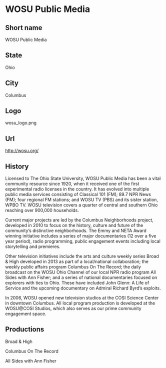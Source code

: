 # WOSU Public Media

## Short name

WOSU Public Media

## State

Ohio

## City

Columbus

## Logo

wosu_logo.png

## Url

http://wosu.org/

## History

Licensed to The Ohio State University, WOSU Public Media has been
a vital community resource since 1920, when it received one of the first experimental
radio licenses in the country. It has evolved into multiple public media services
consisting of Classical 101 (FM); 89.7 NPR News (FM); four regional FM stations;
and WOSU TV (PBS) and its sister station, WPBO TV. WOSU television covers a quarter
of central and southern Ohio reaching over 900,000 households.

Current major
projects are led by the Columbus Neighborhoods project, developed in 2010 to focus
on the history, culture and future of the community’s distinctive neighborhoods.
The Emmy and NETA Award winning initiative includes a series of major documentaries
(12 over a five year period), radio programming, public engagement events including
local storytelling and premieres.

Other television initiatives include the arts
and culture weekly series Broad & High developed in 2013 as part of a local/national
collaboration; the weekly public affairs program Columbus On The Record; the daily
broadcast on the WOSU Ohio Channel of our local NPR radio program All Sides with
Ann Fisher; and a series of national documentaries focused on explorers with ties
to Ohio.  These have included John Glenn: A Life of Service and the upcoming documentary
on Admiral Richard Byrd’s exploits.

In 2006, WOSU opened new television studios
at the COSI Science Center in downtown Columbus. All local program production
is developed at the WOSU@COSI Studios, which also serves as our prime community
engagement space.


## Productions

Broad & High

Columbus On The Record

All Sides with Ann Fisher

